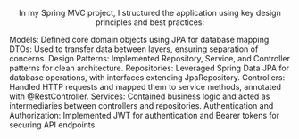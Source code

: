 <p align="center">
In my Spring MVC project, I structured the application using key design principles and best practices:

Models: Defined core domain objects using JPA for database mapping.
DTOs: Used to transfer data between layers, ensuring separation of concerns.
Design Patterns: Implemented Repository, Service, and Controller patterns for clean architecture.
Repositories: Leveraged Spring Data JPA for database operations, with interfaces extending JpaRepository.
Controllers: Handled HTTP requests and mapped them to service methods, annotated with @RestController.
Services: Contained business logic and acted as intermediaries between controllers and repositories.
Authentication and Authorization: Implemented JWT for authentication and Bearer tokens for securing API endpoints.
</p>
